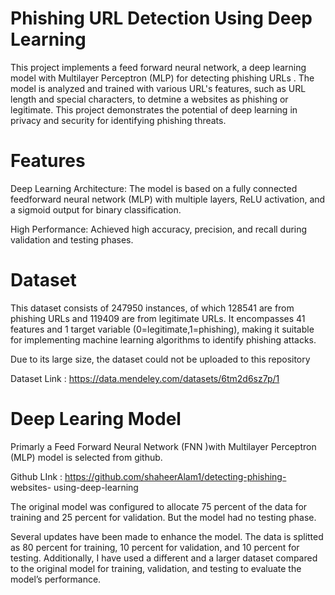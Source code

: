 # Phishing URL Detection Using Deep Learning
This project implements a feed forward neural network, a deep learning model with Multilayer Perceptron (MLP) for detecting  phishing URLs . The model is analyzed and trained with various URL's features, such as URL length and special characters, to detmine a  websites as phishing or legitimate. This project demonstrates the potential of deep learning in privacy and security for identifying phishing threats.
# Features
Deep Learning Architecture: The model is based on a fully connected feedforward neural network (MLP) with multiple layers, ReLU activation, and a sigmoid output for binary classification.

High Performance: Achieved high accuracy, precision, and recall during validation and testing phases.

# Dataset
This dataset consists of 247950 instances, of which 128541 are from phishing URLs and 119409 are from legitimate URLs.   It encompasses 41 features and 1 target variable (0=legitimate,1=phishing), making it suitable for implementing machine learning algorithms to identify phishing attacks. 

Due to its large size, the dataset could not be uploaded to this repository

Dataset Link : https://data.mendeley.com/datasets/6tm2d6sz7p/1

# Deep Learing Model

 Primarly a Feed Forward Neural Network (FNN )with Multilayer Perceptron (MLP) model is
 selected from github.

 Github LInk : https://github.com/shaheerAlam1/detecting-phishing-
websites- using-deep-learning

 The original model was configured to allocate 75 percent
 of the data for training and 25 percent for validation. But the
 model had no testing phase.
 
Several updates have been made to enhance the model.
 The data is splitted as 80 percent for training, 10 percent for
 validation, and 10 percent for testing.
 Additionally, I have used a different and a larger dataset
 compared to the original model for training, validation, and
 testing to evaluate the model’s performance.



